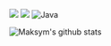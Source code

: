 ![](https://img.shields.io/badge/Android-3DDC84?style=for-the-badge&logo=android&logoColor=white)
![](https://img.shields.io/badge/Kotlin-0095D5?&style=for-the-badge&logo=kotlin&logoColor=white)
![Java](https://img.shields.io/badge/java-%23ED8B00.svg?style=for-the-badge&logo=java&logoColor=white)

![Maksym's github stats](https://github-readme-stats.vercel.app/api?username=maxim-nosov-cko&show_icons=true&hide_border=true&count_private=true&theme=cobalt2&hide=stars,issues&hide_title=true&icon_color=ffd700&title_color=ffd700&text_color=ffffff&bg_color=0057b7)
<!--
**maxim-nosov-cko/maxim-nosov-cko** is a ✨ _special_ ✨ repository because its `README.md` (this file) appears on your GitHub profile.

Here are some ideas to get you started:

- 🔭 I’m currently working on ...
- 🌱 I’m currently learning ...
- 👯 I’m looking to collaborate on ...
- 🤔 I’m looking for help with ...
- 💬 Ask me about ...
- 📫 How to reach me: ...
- 😄 Pronouns: ...
- ⚡ Fun fact: ...
-->
